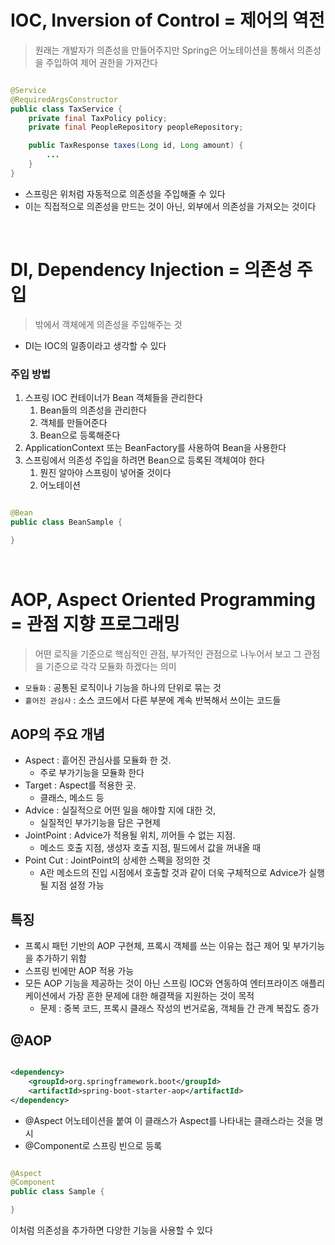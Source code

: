 # IOC, Inversion of Control = 제어의 역전

> 원래는 개발자가 의존성을 만들어주지만 Spring은 어노테이션을 통해서 의존성을 주입하여
> 제어 권한을 가져간다

```java

@Service
@RequiredArgsConstructor
public class TaxService {
    private final TaxPolicy policy;
    private final PeopleRepository peopleRepository;

    public TaxResponse taxes(Long id, Long amount) {
        ...
    }
}
```

* 스프링은 위처럼 자동적으로 의존성을 주입해줄 수 있다
* 이는 직접적으로 의존성을 만드는 것이 아닌, 외부에서 의존성을 가져오는 것이다

<br>

# DI, Dependency Injection = 의존성 주입

> 밖에서 객체에게 의존성을 주입해주는 것

* DI는 IOC의 일종이라고 생각할 수 있다

### 주입 방법

1. 스프링 IOC 컨테이너가 Bean 객체들을 관리한다
    1. Bean들의 의존성을 관리한다
    2. 객체를 만들어준다
    3. Bean으로 등록해준다
2. ApplicationContext 또는 BeanFactory를 사용하여 Bean을 사용한다
3. 스프링에서 의존성 주입을 하려면 Bean으로 등록된 객체여야 한다
    1. 뭔진 알아야 스프링이 넣어줄 것이다
    2. 어노테이션

```java

@Bean
public class BeanSample {

}
```

<br>

# AOP, Aspect Oriented Programming = 관점 지향 프로그래밍

> 어떤 로직을 기준으로 핵심적인 관점, 부가적인 관점으로 나누어서 보고
> 그 관점을 기준으로 각각 모듈화 하겠다는 의미

* `모듈화` : 공통된 로직이나 기능을 하나의 단위로 묶는 것
* `흩어진 관심사` : 소스 코드에서 다른 부분에 계속 반복해서 쓰이는 코드들

## AOP의 주요 개념

* Aspect : 흩어진 관심사를 모듈화 한 것.
    * 주로 부가기능을 모듈화 한다
* Target : Aspect를 적용한 곳.
    * 클래스, 메소드 등
* Advice : 실질적으로 어떤 일을 해야할 지에 대한 것,
    * 실질적인 부가기능을 담은 구현제
* JointPoint : Advice가 적용될 위치, 끼어들 수 없는 지점.
    * 메소드 호출 지점, 생성자 호출 지점, 필드에서 값을 꺼내올 때
* Point Cut : JointPoint의 상세한 스펙을 정의한 것
    * A란 메소드의 진입 시점에서 호출할 것과 같이 더욱 구체적으로 Advice가 실행될 지점 설정 가능

## 특징

* 프록시 패턴 기반의 AOP 구현체, 프록시 객체를 쓰는 이유는 접근 제어 및 부가기능을 추가하기 위함
* 스프링 빈에만 AOP 적용 가능
* 모든 AOP 기능을 제공하는 것이 아닌 스프링 IOC와 연동하여 엔터프라이즈 애플리케이션에서 가장 흔한 문제에 대한 해결잭을 지원하는 것이 목적
    * 문제 : 중복 코드, 프록시 클래스 작성의 번거로움, 객체들 간 관계 복잡도 증가

## @AOP

```xml

<dependency>
    <groupId>org.springframework.boot</groupId>
    <artifactId>spring-boot-starter-aop</artifactId>
</dependency>
```

* @Aspect 어노테이션을 붙여 이 클래스가 Aspect를 나타내는 클래스라는 것을 명시
* @Component로 스프링 빈으로 등록

```java

@Aspect
@Component
public class Sample {

}
```

이처럼 의존성을 추가하면 다양한 기능을 사용할 수 있다
